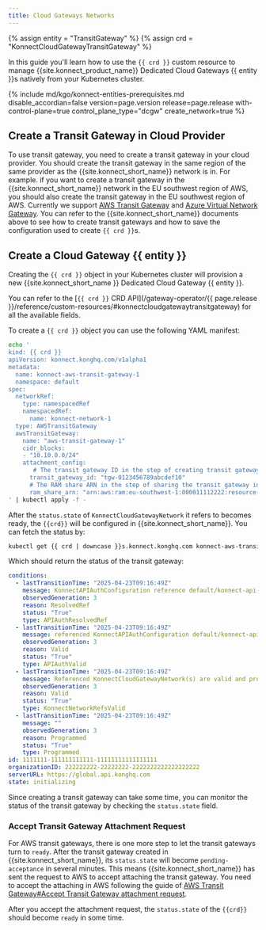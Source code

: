 ```yaml
---
title: Cloud Gateways Networks
---
```


{% assign entity = "TransitGateway" %}
{% assign crd = "KonnectCloudGatewayTransitGateway" %}

In this guide you'll learn how to use the `{{ crd }}` custom resource to
manage {{site.konnect_product_name}} Dedicated Cloud Gateways {{ entity }}s natively from your Kubernetes cluster.

{% include md/kgo/konnect-entities-prerequisites.md disable_accordian=false version=page.version release=page.release
with-control-plane=true control_plane_type="dcgw" create_network=true %}

## Create a Transit Gateway in Cloud Provider

To use transit gateway, you need to create a transit gateway in your cloud provider. You should create the transit gateway in the same region of the same provider as the {{site.konnect_short_name}} network is in.
For example. if you want to create a transit gateway in the {{site.konnect_short_name}} network in the EU southwest region of AWS, you should also create the transit gateway in the EU southwest region of AWS.
Currently we support [AWS Transit Gateway](/konnect/gateway-manager/dedicated-cloud-gateways/transit-gateways) and [Azure Virtual Network Gateway](/konnect/gateway-manager/dedicated-cloud-gateways/azure-peering).
You can refer to the {{site.konnect_short_name}} documents above to see how to create transit gateways and how to save the configuration used to create `{{ crd }}`s.


## Create a Cloud Gateway {{ entity }}

Creating the `{{ crd }}` object in your Kubernetes cluster will provision a new {{site.konnect_short_name }} Dedicated Cloud Gateway {{ entity }}.

You can refer to the [`{{ crd }}` CRD API](/gateway-operator/{{ page.release }}/reference/custom-resources/#konnectcloudgatewaytransitgateway)
for all the available fields.

To create a `{{ crd }}` object you can use the following YAML manifest:

```bash
echo '
kind: {{ crd }}
apiVersion: konnect.konghq.com/v1alpha1
metadata:
  name: konnect-aws-transit-gateway-1
  namespace: default
spec:
  networkRef:
    type: namespacedRef
    namespacedRef:
      name: konnect-network-1 
  type: AWSTransitGateway
  awsTransitGateway:
    name: "aws-transit-gateway-1"
    cidr_blocks:
    - "10.10.0.0/24"
    attachment_config:
       # The transit gateway ID in the step of creating transit gateway in AWS
      transit_gateway_id: "tgw-0123456789abcdef10"
      # The RAM share ARN in the step of sharing the transit gateway in AWS
      ram_share_arn: "arn:aws:ram:eu-southwest-1:000011112222:resource-share/c001face-abcd-1234-9009-90091ea3a20c"
' | kubectl apply -f -
```

After the `status.state` of `KonnectCloudGatewayNetwork` it refers to becomes ready, the `{{crd}}` will be configured in {{site.konnect_short_name}}.
You can fetch the status by:

```bash
kubectl get {{ crd | downcase }}s.konnect.konghq.com konnect-aws-transit-gateway-1 -o=jsonpath='{.status}' | yq -p json
```
Which should return the status of the transit gateway:

```yaml
conditions:
  - lastTransitionTime: "2025-04-23T09:16:49Z"
    message: KonnectAPIAuthConfiguration reference default/konnect-api-auth is resolved
    observedGeneration: 3
    reason: ResolvedRef
    status: "True"
    type: APIAuthResolvedRef
  - lastTransitionTime: "2025-04-23T09:16:49Z"
    message: referenced KonnectAPIAuthConfiguration default/konnect-api-auth is valid
    observedGeneration: 3
    reason: Valid
    status: "True"
    type: APIAuthValid
  - lastTransitionTime: "2025-04-23T09:16:49Z"
    message: Referenced KonnectCloudGatewayNetwork(s) are valid and programmed
    observedGeneration: 3
    reason: Valid
    status: "True"
    type: KonnectNetworkRefsValid
  - lastTransitionTime: "2025-04-23T09:16:49Z"
    message: ""
    observedGeneration: 3
    reason: Programmed
    status: "True"
    type: Programmed
id: 1111111-111111111111-11111111111111111
organizationID: 222222222-22222222-2222222222222222222
serverURL: https://global.api.konghq.com
state: initializing
```

Since creating a transit gateway can take some time, you can monitor the status of the transit gateway by checking the `status.state` field.

### Accept Transit Gateway Attachment Request

For AWS transit gateways, there is one more step to let the transit gateways turn to `ready`. After the transit gateway created in {{site.konnect_short_name}},
its `status.state` will become `pending-acceptance` in several minutes. This means {{site.konnect_short_name}} has sent the request to AWS to accept attaching the transit gateway.
You need to accept the attaching in AWS following the guide of [AWS Transit Gateway#Accept Transit Gateway attachment request](/konnect/gateway-manager/dedicated-cloud-gateways/transit-gateways/#accept-transit-gateway-attachment-request).

After you accept the attachment request, the `status.state` of the `{{crd}}` should become `ready` in some time.
